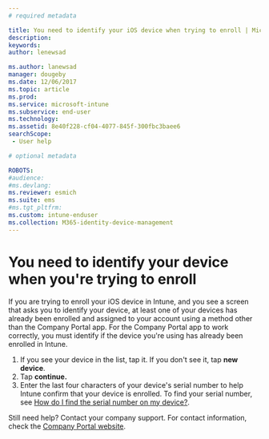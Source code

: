 ```yaml
---
# required metadata

title: You need to identify your iOS device when trying to enroll | Microsoft Docs
description:
keywords:
author: lenewsad

ms.author: lanewsad
manager: dougeby
ms.date: 12/06/2017
ms.topic: article
ms.prod:
ms.service: microsoft-intune
ms.subservice: end-user
ms.technology:
ms.assetid: 8e40f228-cf04-4077-845f-300fbc3baee6
searchScope:
 - User help

# optional metadata

ROBOTS:  
#audience:
#ms.devlang:
ms.reviewer: esmich
ms.suite: ems
#ms.tgt_pltfrm:
ms.custom: intune-enduser
ms.collection: M365-identity-device-management
---
```



# You need to identify your device when you're trying to enroll

If you are trying to enroll your iOS device in Intune, and you see a screen that asks you to identify your device, at least one of your devices has already been enrolled and assigned to your account using a method other than the Company Portal app. For the Company Portal app to work correctly, you must identify if the device you're using has already been enrolled in Intune.

1. If you see your device in the list, tap it. If you don't see it, tap **new device**.
2. Tap **continue.**
3. Enter the last four characters of your device's serial number to help Intune confirm that your device is enrolled. To find your serial number, see [How do I find the serial number on my device?](how-do-i-find-the-serial-number-on-my-device-ios.md).

Still need help? Contact your company support. For contact information, check the [Company Portal website](https://go.microsoft.com/fwlink/?linkid=2010980).
